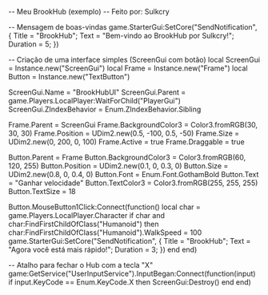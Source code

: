 -- Meu BrookHub (exemplo)
-- Feito por: Sulkcry

-- Mensagem de boas-vindas
game.StarterGui:SetCore("SendNotification", {
    Title = "BrookHub";
    Text = "Bem-vindo ao BrookHub por Sulkcry!";
    Duration = 5;
})

-- Criação de uma interface simples (ScreenGui com botão)
local ScreenGui = Instance.new("ScreenGui")
local Frame = Instance.new("Frame")
local Button = Instance.new("TextButton")

ScreenGui.Name = "BrookHubUI"
ScreenGui.Parent = game.Players.LocalPlayer:WaitForChild("PlayerGui")
ScreenGui.ZIndexBehavior = Enum.ZIndexBehavior.Sibling

Frame.Parent = ScreenGui
Frame.BackgroundColor3 = Color3.fromRGB(30, 30, 30)
Frame.Position = UDim2.new(0.5, -100, 0.5, -50)
Frame.Size = UDim2.new(0, 200, 0, 100)
Frame.Active = true
Frame.Draggable = true

Button.Parent = Frame
Button.BackgroundColor3 = Color3.fromRGB(60, 120, 255)
Button.Position = UDim2.new(0.1, 0, 0.3, 0)
Button.Size = UDim2.new(0.8, 0, 0.4, 0)
Button.Font = Enum.Font.GothamBold
Button.Text = "Ganhar velocidade"
Button.TextColor3 = Color3.fromRGB(255, 255, 255)
Button.TextSize = 18

Button.MouseButton1Click:Connect(function()
    local char = game.Players.LocalPlayer.Character
    if char and char:FindFirstChildOfClass("Humanoid") then
        char:FindFirstChildOfClass("Humanoid").WalkSpeed = 100
        game.StarterGui:SetCore("SendNotification", {
            Title = "BrookHub";
            Text = "Agora você está mais rápido!";
            Duration = 3;
        })
    end
end)

-- Atalho para fechar o Hub com a tecla "X"
game:GetService("UserInputService").InputBegan:Connect(function(input)
    if input.KeyCode == Enum.KeyCode.X then
        ScreenGui:Destroy()
    end
end)
